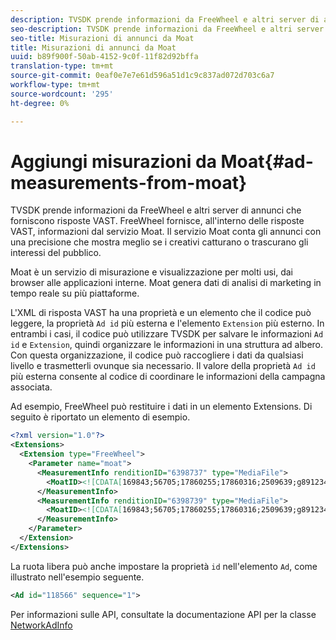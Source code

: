 ```yaml
---
description: TVSDK prende informazioni da FreeWheel e altri server di annunci che forniscono risposte VAST. FreeWheel fornisce, all'interno delle risposte VAST, informazioni dal servizio Moat. Il servizio Moat conta gli annunci con una precisione che mostra meglio se i creativi catturano o trascurano gli interessi del pubblico.
seo-description: TVSDK prende informazioni da FreeWheel e altri server di annunci che forniscono risposte VAST. FreeWheel fornisce, all'interno delle risposte VAST, informazioni dal servizio Moat. Il servizio Moat conta gli annunci con una precisione che mostra meglio se i creativi catturano o trascurano gli interessi del pubblico.
seo-title: Misurazioni di annunci da Moat
title: Misurazioni di annunci da Moat
uuid: b89f900f-50ab-4152-9c0f-11f82d92bffa
translation-type: tm+mt
source-git-commit: 0eaf0e7e7e61d596a51d1c9c837ad072d703c6a7
workflow-type: tm+mt
source-wordcount: '295'
ht-degree: 0%

---
```



# Aggiungi misurazioni da Moat{#ad-measurements-from-moat}

TVSDK prende informazioni da FreeWheel e altri server di annunci che forniscono risposte VAST. FreeWheel fornisce, all&#39;interno delle risposte VAST, informazioni dal servizio Moat. Il servizio Moat conta gli annunci con una precisione che mostra meglio se i creativi catturano o trascurano gli interessi del pubblico.

Moat è un servizio di misurazione e visualizzazione per molti usi, dai browser alle applicazioni interne. Moat genera dati di analisi di marketing in tempo reale su più piattaforme.

L&#39;XML di risposta VAST ha una proprietà e un elemento che il codice può leggere, la proprietà `Ad id` più esterna e l&#39;elemento `Extension` più esterno. In entrambi i casi, il codice può utilizzare TVSDK per salvare le informazioni `Ad id` e `Extension`, quindi organizzare le informazioni in una struttura ad albero. Con questa organizzazione, il codice può raccogliere i dati da qualsiasi livello e trasmetterli ovunque sia necessario. Il valore della proprietà `Ad id` più esterna consente al codice di coordinare le informazioni della campagna associata.

Ad esempio, FreeWheel può restituire i dati in un elemento Extensions. Di seguito è riportato un elemento di esempio.

```xml
<?xml version="1.0"?> 
<Extensions> 
  <Extension type="FreeWheel"> 
    <Parameter name="moat"> 
      <MeasurementInfo renditionID="6398737" type="MediaFile"> 
        <MoatID><![CDATA[169843;56705;17860255;17860316;2509639;g8912342;103311138;g436558;530633]]></MoatID> 
      </MeasurementInfo> 
      <MeasurementInfo renditionID="6398739" type="MediaFile"> 
        <MoatID><![CDATA[169843;56705;17860255;17860316;2509639;g8912342;103311138;g436558;530633]]></MoatID> 
      </MeasurementInfo> 
    </Parameter> 
  </Extension> 
</Extensions> 
```

La ruota libera può anche impostare la proprietà `id` nell&#39;elemento `Ad`, come illustrato nell&#39;esempio seguente.

```xml
<Ad id="118566" sequence="1">
```

Per informazioni sulle API, consultate la documentazione API per la classe [NetworkAdInfo](https://help.adobe.com/en_US/primetime/api/psdk/javadoc_2.7/)
